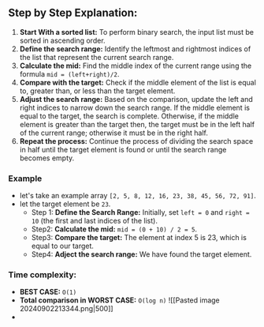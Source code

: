 ## Step by Step Explanation:
1. **Start With a sorted list:** To perform binary search, the input list must be sorted in ascending order.
2. **Define the search range:** Identify the leftmost and rightmost indices of the list that represent the current search range.
3. **Calculate the mid:** Find the middle index of the current range using the formula `mid = (left+right)/2`. 
4. **Compare with the target:** Check if the middle element of the list is equal to, greater than, or less than the target element.
5. **Adjust the search range:** Based on the comparison, update the left and right indices to narrow down the search range. If the middle element is equal to the target, the search is complete. Otherwise, if the middle element is greater than the target then, the target must be in the left half of the current range; otherwise it must be in the right half.
6. **Repeat the process:** Continue the process of dividing the search space in half until the target element is found or until the search range becomes empty.
### Example
- let's take an example array `[2, 5, 8, 12, 16, 23, 38, 45, 56, 72, 91]`.
-  let the target element be `23`.
	- Step 1: **Define the Search Range:** Initially, set `left = 0` and `right = 10` (the first and last indices of the list).
	- Step2: **Calculate the mid:** `mid = (0 + 10) / 2 = 5`.
	- Step3: **Compare the target:** The element at index 5 is 23, which is equal to our target.
	- Step4: **Adject the search range:** We have found the target element.
### Time complexity:
- **BEST CASE:** `O(1)`
- **Total comparison in WORST CASE:** `O(log n)`
	![[Pasted image 20240902213344.png|500]]
- 